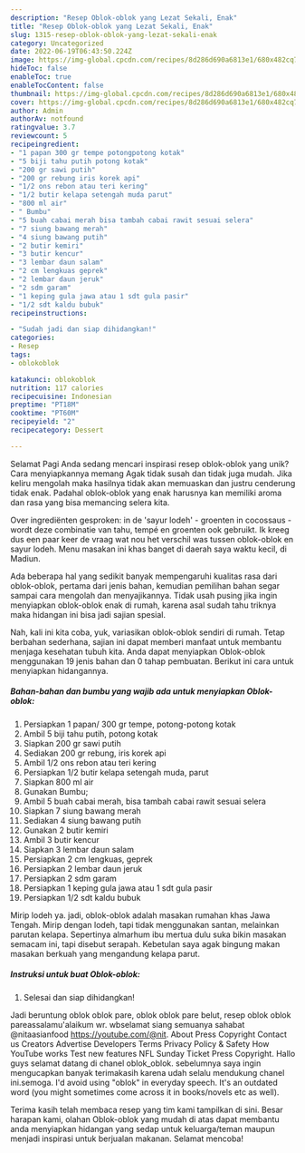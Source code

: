 ```yaml
---
description: "Resep Oblok-oblok yang Lezat Sekali, Enak"
title: "Resep Oblok-oblok yang Lezat Sekali, Enak"
slug: 1315-resep-oblok-oblok-yang-lezat-sekali-enak
category: Uncategorized
date: 2022-06-19T06:43:50.224Z
image: https://img-global.cpcdn.com/recipes/8d286d690a6813e1/680x482cq70/oblok-oblok-foto-resep-utama.jpg
hideToc: false
enableToc: true
enableTocContent: false
thumbnail: https://img-global.cpcdn.com/recipes/8d286d690a6813e1/680x482cq70/oblok-oblok-foto-resep-utama.jpg
cover: https://img-global.cpcdn.com/recipes/8d286d690a6813e1/680x482cq70/oblok-oblok-foto-resep-utama.jpg
author: Admin
authorAv: notfound
ratingvalue: 3.7
reviewcount: 5
recipeingredient:
- "1 papan 300 gr tempe potongpotong kotak"
- "5 biji tahu putih potong kotak"
- "200 gr sawi putih"
- "200 gr rebung iris korek api"
- "1/2 ons rebon atau teri kering"
- "1/2 butir kelapa setengah muda parut"
- "800 ml air"
- " Bumbu"
- "5 buah cabai merah bisa tambah cabai rawit sesuai selera"
- "7 siung bawang merah"
- "4 siung bawang putih"
- "2 butir kemiri"
- "3 butir kencur"
- "3 lembar daun salam"
- "2 cm lengkuas geprek"
- "2 lembar daun jeruk"
- "2 sdm garam"
- "1 keping gula jawa atau 1 sdt gula pasir"
- "1/2 sdt kaldu bubuk"
recipeinstructions:

- "Sudah jadi dan siap dihidangkan!"
categories:
- Resep
tags:
- oblokoblok

katakunci: oblokoblok 
nutrition: 117 calories
recipecuisine: Indonesian
preptime: "PT18M"
cooktime: "PT60M"
recipeyield: "2"
recipecategory: Dessert

---
```



Selamat Pagi Anda sedang mencari inspirasi resep oblok-oblok yang unik? Cara menyiapkannya memang Agak tidak susah dan tidak juga mudah. Jika keliru mengolah maka hasilnya tidak akan memuaskan dan justru cenderung tidak enak. Padahal oblok-oblok yang enak harusnya kan memiliki aroma dan rasa yang bisa memancing selera kita.


Over ingrediënten gesproken: in de &#39;sayur lodeh&#39; - groenten in cocossaus - wordt deze combinatie van tahu, tempé en groenten ook gebruikt. Ik kreeg dus een paar keer de vraag wat nou het verschil was tussen oblok-oblok en sayur lodeh. Menu masakan ini khas banget di daerah saya waktu kecil, di Madiun.

Ada beberapa hal yang sedikit banyak mempengaruhi kualitas rasa dari oblok-oblok, pertama dari jenis bahan, kemudian pemilihan bahan segar sampai cara mengolah dan menyajikannya. Tidak usah pusing jika ingin menyiapkan oblok-oblok enak di rumah, karena asal sudah tahu triknya maka hidangan ini bisa jadi sajian spesial.


Nah, kali ini kita coba, yuk, variasikan oblok-oblok sendiri di rumah. Tetap berbahan sederhana, sajian ini dapat memberi manfaat untuk membantu menjaga kesehatan tubuh kita. Anda dapat menyiapkan Oblok-oblok menggunakan 19 jenis bahan dan 0 tahap pembuatan. Berikut ini cara untuk menyiapkan hidangannya.

<!--inarticleads1-->

##### Bahan-bahan dan bumbu yang wajib ada untuk menyiapkan Oblok-oblok:

1. Persiapkan 1 papan/ 300 gr tempe, potong-potong kotak
1. Ambil 5 biji tahu putih, potong kotak
1. Siapkan 200 gr sawi putih
1. Sediakan 200 gr rebung, iris korek api
1. Ambil 1/2 ons rebon atau teri kering
1. Persiapkan 1/2 butir kelapa setengah muda, parut
1. Siapkan 800 ml air
1. Gunakan  Bumbu;
1. Ambil 5 buah cabai merah, bisa tambah cabai rawit sesuai selera
1. Siapkan 7 siung bawang merah
1. Sediakan 4 siung bawang putih
1. Gunakan 2 butir kemiri
1. Ambil 3 butir kencur
1. Siapkan 3 lembar daun salam
1. Persiapkan 2 cm lengkuas, geprek
1. Persiapkan 2 lembar daun jeruk
1. Persiapkan 2 sdm garam
1. Persiapkan 1 keping gula jawa atau 1 sdt gula pasir
1. Persiapkan 1/2 sdt kaldu bubuk


Mirip lodeh ya. jadi, oblok-oblok adalah masakan rumahan khas Jawa Tengah. Mirip dengan lodeh, tapi tidak menggunakan santan, melainkan parutan kelapa. Sepertinya almarhum ibu mertua dulu suka bikin masakan semacam ini, tapi disebut serapah. Kebetulan saya agak bingung makan masakan berkuah yang mengandung kelapa parut. 

<!--inarticleads2-->

##### Instruksi untuk buat Oblok-oblok:


1. Selesai dan siap dihidangkan!

Jadi beruntung oblok oblok pare, oblok oblok pare belut, resep oblok oblok pareassalamu&#39;alaikum wr. wbselamat siang semuanya sahabat @nitaasianfood https://youtube.com/@nit. About Press Copyright Contact us Creators Advertise Developers Terms Privacy Policy &amp; Safety How YouTube works Test new features NFL Sunday Ticket Press Copyright. Hallo guys selamat datang di chanel oblok_oblok. sebelumnya saya ingin mengucapkan banyak terimakasih karena udah selalu mendukung chanel ini.semoga. I&#39;d avoid using &#34;oblok&#34; in everyday speech. It&#39;s an outdated word (you might sometimes come across it in books/novels etc as well). 

Terima kasih telah membaca resep yang tim kami tampilkan di sini. Besar harapan kami, olahan Oblok-oblok yang mudah di atas dapat membantu anda menyiapkan hidangan yang sedap untuk keluarga/teman maupun menjadi inspirasi untuk berjualan makanan. Selamat mencoba!

